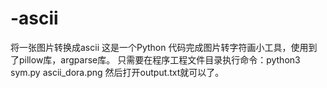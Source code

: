 # -ascii
将一张图片转换成ascii
这是一个Python 代码完成图片转字符画小工具，使用到了pillow库，argparse库。
只需要在程序工程文件目录执行命令：python3 sym.py ascii_dora.png
然后打开output.txt就可以了。
